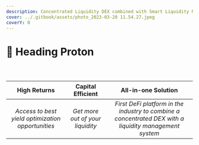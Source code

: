 ```yaml
---
description: Concentrated Liquidity DEX combined with Smart Liquidity Management
cover: ../.gitbook/assets/photo_2023-03-20 11.54.27.jpeg
coverY: 0
---
```


# 🔹 Heading Proton

<div>

<figure><img src="../.gitbook/assets/Captura_de_Tela_2023-03-21_às_00.09.59-removebg-preview.png" alt=""><figcaption></figcaption></figure>

 

<figure><img src="../.gitbook/assets/Captura_de_Tela_2023-03-21_às_00.11.01-removebg-preview.png" alt=""><figcaption></figcaption></figure>

 

<figure><img src="../.gitbook/assets/Captura_de_Tela_2023-03-21_às_00.11.06-removebg-preview.png" alt=""><figcaption></figcaption></figure>

</div>

|                    High Returns                   |         Capital Efficient        |                                           All-in-one Solution                                          |
| :-----------------------------------------------: | :------------------------------: | :----------------------------------------------------------------------------------------------------: |
| _Access to best yield optimization opportunities_ | _Get more out of your liquidity_ | _First DeFi platform in the industry to combine a concentrated DEX with a liquidity management system_ |

